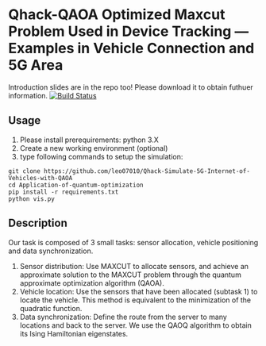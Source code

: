 # Qhack-QAOA Optimized Maxcut Problem Used in Device Tracking — Examples in Vehicle Connection and 5G Area
Introduction slides are in the repo too! Please download it to obtain futhuer information.
[![Build Status](https://i.ibb.co/sCpw28h/Screen-Shot-2020-09-10-at-1-38-50-AM.png)](https://i.ibb.co/sCpw28h/Screen-Shot-2020-09-10-at-1-38-50-AM.png)
## Usage
1. Please install prerequirements: python 3.X
2. Create a new working environment (optional)
3. type following commands to setup the simulation:
```
git clone https://github.com/leo07010/Qhack-Simulate-5G-Internet-of-Vehicles-with-QAOA
cd Application-of-quantum-optimization
pip install -r requirements.txt
python vis.py
```
## Description
Our task is composed of 3 small tasks: sensor allocation, vehicle positioning and data synchronization.

1.	Sensor distribution: Use MAXCUT to allocate sensors, and achieve an approximate solution to the MAXCUT problem through the quantum approximate optimization algorithm (QAOA).
2.	Vehicle location: Use the sensors that have been allocated (subtask 1) to locate the vehicle. This method is equivalent to the minimization of the quadratic function.
3.	Data synchronization: Define the route from the server to many locations and back to the server. We use the QAOQ algorithm to obtain its Ising Hamiltonian eigenstates.

